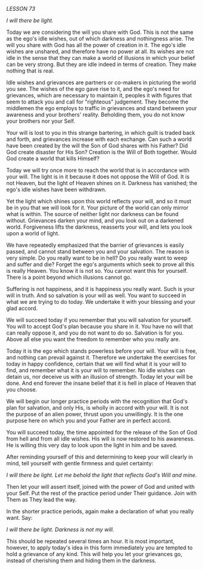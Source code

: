 *LESSON 73*

*I will there be light.*

Today we are considering the will you share with God. This is not the same as the ego's idle wishes, out of which darkness and nothingness arise. The will you share with God has all the power of creation in it. The ego's idle wishes are unshared, and therefore have no power at all. Its wishes are not idle in the sense that they can make a world of illusions in which your belief can be very strong. But they are idle indeed in terms of creation. They make nothing that is real.

Idle wishes and grievances are partners or co-makers in picturing the world you see. The wishes of the ego gave rise to it, and the ego's need for grievances, which are necessary to maintain it, peoples it with figures that seem to attack you and call for "righteous" judgement. They become the middlemen the ego employs to traffic in grievances and stand between your awareness and your brothers' reality. Beholding them, you do not know your brothers nor your Self.

Your will is lost to you in this strange bartering, in which guilt is traded back and forth, and grievances increase with each exchange. Can such a world have been created by the will the Son of God shares with his Father? Did God create disaster for His Son? Creation is the Will of Both together. Would God create a world that kills Himself?

Today we will try once more to reach the world that is in accordance with your will. The light is in it because it does not oppose the Will of God. It is not Heaven, but the light of Heaven shines on it. Darkness has vanished; the ego's idle wishes have been withdrawn.

Yet the light which shines upon this world reflects your will, and so it must be in you that we will look for it. Your picture of the world can only mirror what is within. The source of neither light nor darkness can be found without. Grievances darken your mind, and you look out on a darkened world. Forgiveness lifts the darkness, reasserts your will, and lets you look upon a world of light.

We have repeatedly emphasized that the barrier of grievances is easily passed, and cannot stand between you and your salvation. The reason is very simple. Do you really want to be in hell? Do you really want to weep and suffer and die? Forget the ego's arguments which seek to prove all this is really Heaven. You know it is not so. You cannot want this for yourself. There is a point beyond which illusions cannot go.

Suffering is not happiness, and it is happiness you really want. Such is your will in truth. And so salvation is your will as well. You want to succeed in what we are trying to do today. We undertake it with your blessing and your glad accord.

We will succeed today if you remember that you will salvation for yourself. You will to accept God's plan because you share in it. You have no will that can really oppose it, and you do not want to do so. Salvation is for you. Above all else you want the freedom to remember who you really are.

Today it is the ego which stands powerless before your will. Your will is free, and nothing can prevail against it. Therefore we undertake the exercises for today in happy confidence, certain that we will find what it is your will to find, and remember what it is your will to remember. No idle wishes can detain us, nor deceive us with an illusion of strength. Today let your will be done. And end forever the insane belief that it is hell in place of Heaven that you choose.

We will begin our longer practice periods with the recognition that God's plan for salvation, and only His, is wholly in accord with your will. It is not the purpose of an alien power, thrust upon you unwillingly. It is the one purpose here on which you and your Father are in perfect accord.

You will succeed today, the time appointed for the release of the Son of God from hell and from all idle wishes. His will is now restored to his awareness. He is willing this very day to look upon the light in him and be saved.

After reminding yourself of this and determining to keep your will clearly in mind, tell yourself with gentle firmness and quiet certainty:

_I will there be light. Let me behold the light that reflects God's Will and mine._

Then let your will assert itself, joined with the power of God and united with your Self. Put the rest of the practice period under Their guidance. Join with Them as They lead the way.

In the shorter practice periods, again make a declaration of what you really want. Say:

_I will there be light. Darkness is not my will._

This should be repeated several times an hour. It is most important, however, to apply today's idea in this form immediately you are tempted to hold a grievance of any kind. This will help you let your grievances go, instead of cherishing them and hiding them in the darkness.